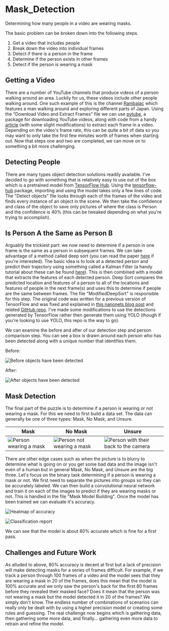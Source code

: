 # Mask_Detection
Determining how many people in a video are wearing masks.

The basic problem can be broken down into the following steps.
1. Get a video that includes people
2. Break down the video into individual frames
3. Detect if there is a person in the frame
4. Determine if the person exists in other frames
5. Detect if the person is wearing a mask

## Getting a Video

There are a number of YouTube channels that produce videos of a person walking around an area. Luckily for us, these videos include other people walking around. One such example of this is the channel [Rambalac](https://www.youtube.com/user/Rambalac) which features a man walking around and exploring different parts of Japan. Using the "Download Video and Extract Frames" file we can use [pytube](https://pypi.org/project/pytube/), a package for downloading YouTube videos, along with code from a handy [article](https://towardsdatascience.com/the-easiest-way-to-download-youtube-videos-using-python-264095) (with some slight modifications) to extract each frame in a video. Depending on the video's frame rate, this can be quite a bit of data so you may want to only take the first few minutes worth of frames when starting out. Now that steps one and two are completed, we can move on to something a bit more challenging.

## Detecting People

There are many types object detection solutions readily available. I've decided to go with something that is relatively easy to use out of the box which is a pretrained model from [TensorFlow Hub](https://tfhub.dev/tensorflow/centernet/resnet50v2_512x512/1). Using the [tensorflow-hub](https://pypi.org/project/tensorflow-hub/) package, importing and using the model takes only a few lines of code. The "Detect objects" file looks through each of the frames of the video and finds every instance of an object in the scene. We then take the confidence and class of the object to save only pictures of where the class is Person and the confidence is 40% (this can be tweaked depending on what you're trying to accomplish). 

## Is Person A the Same as Person B

Arguably the trickiest part: we now need to determine if a person in one frame is the same as a person in subsequent frames. We can take advantage of a method called deep sort (you can read the paper [here](https://arxiv.org/pdf/1703.07402.pdf) if you're interested). The basic idea is to look at a detected person and predict their trajectory using something called a Kalman Filter (a handy tutorial about these can be found [here](https://www.kalmanfilter.net/default.aspx)). This is then combined with a model that extracts the features of each detected person. Deep Sort compares the predicted location and features of a person to all of the locations and features of people in the next frame(s) and uses this to determine if people are the same between frames. The file "ModifiedDeepSort" is responsible for this step. The original code was written for a previous version of TensorFlow and was fixed and explained in [this nanonets blog post](https://nanonets.com/blog/object-tracking-deepsort/) and related [GitHub repo](https://github.com/abhyantrika/nanonets_object_tracking/). I've made some modifications to use the detections generated by TensorFlow rather then generate them using YOLO (though if you're looking to use YOLO, this repo is the way to go).

We can examine the before and after of our detection step and person comparison step. You can see a box is drawn around each person who has been detected along with a unique number that identifies them.

Before:

![Before objects have been detected](https://github.com/Vinnie-Singleton/Mask_Detection/blob/main/Pics/Without_Detections.jpg)

After:

![After objects have been detected](https://github.com/Vinnie-Singleton/Mask_Detection/blob/main/Pics/Detections.jpg)

## Mask Detection

The final part of the puzzle is to determine if a person is wearing or not wearing a mask. For this we need to first build a data set. The data can generally be one of three types: Mask, No Mask, and Unsure.

Mask | No Mask | Unsure
-----|---------|---------
|![Person wearing a mask](https://github.com/Vinnie-Singleton/Mask_Detection/blob/main/Pics/Mask.jpg)| ![Person not wearing a mask](https://github.com/Vinnie-Singleton/Mask_Detection/blob/main/Pics/No_Mask.jpg) |![Person with their back to the camera](https://github.com/Vinnie-Singleton/Mask_Detection/blob/main/Pics/Unsure.jpg)

There are other edge cases such as when the picture is to blurry to determine what is going on or you get some bad data and the image isn't even of a human but in general Mask, No Mask, and Unsure are the big three. Let's focus on the binary task determining if a person is wearing a mask or not. We first need to separate the pictures into groups so they can be accurately labeled. We can then build a convolutional neural network and train it on each of the images to predict if they are wearing masks or not. This is handled in the file "Mask Model Building". Once the model has been trained we can evaluate it's accuracy. 

![Heatmap of accuracy](https://github.com/Vinnie-Singleton/Mask_Detection/blob/main/Pics/heatmap.JPG)


![Classification report](https://github.com/Vinnie-Singleton/Mask_Detection/blob/main/Pics/classification_report.JPG)

We can see that the model is about 80% accurate which is fine for a first pass.

## Challenges and Future Work

As alluded to above, 80% accuracy is decent at first but a lack of precision will make detecting masks for a series of frames difficult. For example, if we track a person through 100 frames of a video and the model sees that they are wearing a mask in 20 of the frames, does this mean that the model is 100% accurate and we only saw the person's back for the first 80 frames before they revealed their masked face? Does it mean that the person was not wearing a mask but the model detected it in 20 of the frames? We simply don't know. The endless number of combinations of scenarios can really only be dealt with by using a higher precision model or creating some rules and guessing. The real challenge now begins which is gathering data, then gathering some more data, and finally... gathering even more data to retrain and refine the model.
